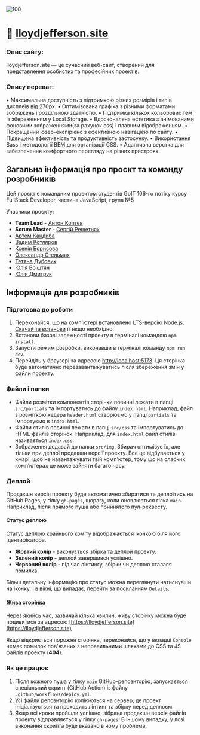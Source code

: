 ![100](https://github.com/user-attachments/assets/d3b44210-78fb-4e0c-83c4-fbc172c94673)
# 🔗 [lloydjefferson.site](https://lloydjefferson.site)

### Опис сайту:
lloydjefferson.site — це сучасний веб-сайт, створений для представлення особистих та професійних проектів.

### Опису переваг:
• Максимальна доступність з підтримкою різних розмірів і типів дисплеїв від 270px.
• Оптимізована графіка з різними форматами зображень і роздільною здатністю.
• Підтримка кількох кольорових тем із збереженням у Local Storage.
• Вдосконалена естетика з анімованими фоновими зображеннями(за рахунок css) і плавним відображенням.
• Покращений юзер-експірієнс з ефективною навігацією по сайту.
• Підвищена ефективність та продуктивність застосунку.
• Використання Sass і методології BEM для організації CSS.
• Адаптивна верстка для забезпечення комфортного перегляду на різних пристроях.

## Загальна інформація про проєкт та команду розробників

Цей проєкт є командним проєктом студентів GoIT 106-го потіку курсу FullStack
Developer, частина JavaScript, група №5

Учасники проєкту:

- **Team Lead** - [Антон Коптєв](https://github.com/KoptevAnton)
- **Scrum Master** - [Сергій Решетняк](https://github.com/ReshetS)
- [Артем Кандиба](https://github.com/kandyy9)
- [Вадим Котляров](https://github.com/Rourkes)
- [Ксенія Борисова](https://github.com/Kseniya-Igorivna)
- [Олександр Стельмах](https://github.com/alex-stelmakh)
- [Тетяна Дубовик](https://github.com/TetianaDubovyk1)
- [Юлія Боіштян](https://github.com/Juliia-Boi)
- [Юлія Дмитрук](https://github.com/julia-dm)

## Інформація для розробників

### Підготовка до роботи

1. Переконайся, що на комп'ютері встановлено LTS-версію Node.js.
   [Скачай та встанови](https://nodejs.org/en/) її якщо необхідно.
2. Встанови базові залежності проекту в терміналі командою `npm install`.
3. Запусти режим розробки, виконавши в терміналі команду `npm run dev`.
4. Перейдіть у браузері за адресою
   [http://localhost:5173](http://localhost:5173). Ця сторінка буде автоматично
   перезавантажуватись після збереження змін у файли проекту.

### Файли і папки

- Файли розмітки компонентів сторінки повинні лежати в папці `src/partials` та
  імпортуватись до файлу `index.html`. Наприклад, файл з розміткою хедера
  `header.html` створюємо у папці `partials` та імпортуємо в `index.html`.
- Файли стилів повинні лежати в папці `src/css` та імпортуватись до HTML-файлів
  сторінок. Наприклад, для `index.html` файл стилів називається `index.css`.
- Зображення додавай до папки `src/img`. Збирач оптимізує їх, але тільки при
  деплої продакшн версії проекту. Все це відбувається у хмарі, щоб не
  навантажувати твій комп'ютер, тому що на слабких компʼютерах це може зайняти
  багато часу.

### Деплой

Продакшн версія проекту буде автоматично збиратися та деплоїтись на GitHub
Pages, у гілку `gh-pages`, щоразу, коли оновлюється гілка `main`. Наприклад,
після прямого пуша або прийнятого пул-реквесту.

#### Статус деплою

Статус деплою крайнього коміту відображається іконкою біля його ідентифікатора.

- **Жовтий колір** - виконується збірка та деплой проекту.
- **Зелений колір** - деплой завершився успішно.
- **Червоний колір** - під час лінтингу, збірки чи деплою сталася помилка.

Більш детальну інформацію про статус можна переглянути натиснувши на іконку, і в
вікні, що випадає, перейти за посиланням `Details`.

#### Жива сторінка

Через якийсь час, зазвичай кілька хвилин, живу сторінку можна буде подивитися за
адресою [https://lloydjefferson.site](https://lloydjefferson.site)

Якщо відкриється порожня сторінка, переконайся, що у вкладці `Console` немає
помилок пов'язаних з неправильними шляхами до CSS та JS файлів проекту
(**404**).

### Як це працює

1. Після кожного пуша у гілку `main` GitHub-репозиторію, запускається
   спеціальний скрипт (GitHub Action) із файлу `.github/workflows/deploy.yml`.
2. Усі файли репозиторію копіюються на сервер, де проект ініціалізується та
   проходить лінтинг та збірку перед деплоєм.
3. Якщо всі кроки пройшли успішно, зібрана продакшн версія файлів проекту
   відправляється у гілку `gh-pages`. В іншому випадку, у лозі виконання скрипта
   буде вказано в чому проблема.
